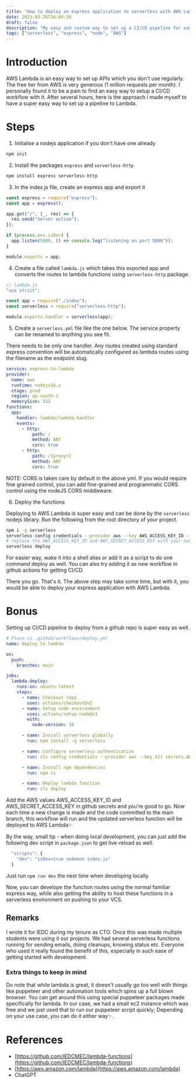```yaml
---
title: "How to deploy an express application to serverless with AWS Lambda"
date: 2023-03-26T16:04:39
draft: false
description: "My easy and custom way to set up a CI/CD pipeline for easily deploying a node Express application to AWS Lambda"
tags: ["serverless", "express", "node", "AWS"]
---
```


# Introduction

AWS Lambda is an easy way to set up APIs which you don't use regularly. The free tier from AWS is very generous (1 million requests per month). I personally found it to be a pain to find an easy way to setup a CI/CD workflow with it. After several hours, here is the approach I made myself to have a super easy way to set up a pipeline to Lambda.

# Steps

1. Initialise a nodejs application if you don't have one already

```bash
npm init
```

2. Install the packages `express` and `serverless-http`

```bash
npm install express serverless-http
```

3. In the index.js file, create an express app and export it

```js
const express = require("express");
const app = express();

app.get("/", (_, res) => {
  res.send("Server active");
});

if (process.env.isDev) {
  app.listen(5000, () => console.log("listening on port 5000"));
}

module.exports = app;
```

4. Create a file called `lambda.js` which takes this exported app and converts the routes to lambda functions using `serverless-http` package.

```js
// lambda.js
"use strict";

const app = require("./index");
const serverless = require("serverless-http");

module.exports.handler = serverless(app);
```

5. Create a `serverless.yml` file like the one below. The service property can be renamed to anything you see fit.

There needs to be only one handler. Any routes created using standard express convention will be automatically configured as lambda routes using the filename as the endpoint slug.

```yml
service: express-to-lambda
provider:
  name: aws
  runtime: nodejs16.x
  stage: prod
  region: ap-south-1
  memorySize: 512
functions:
  app:
    handler: lambda/lambda.handler
    events:
      - http:
          path: /
          method: ANY
          cors: true
      - http:
          path: /{proxy+}
          method: ANY
          cors: true
```

NOTE: CORS is taken care by default in the above yml. If you would require fine grained control, you can add fine-grained and programmatic CORS control using the nodeJS CORS middleware.

6. Deploy the functions

Deploying to AWS Lambda is super easy and can be done by the `serverless` nodejs library.
Run the following from the root directory of your project.

```bash
npm i -g serverless
serverless config credentials --provider aws --key AWS_ACCESS_KEY_ID --secret  AWS_SECRET_ACCESS_KEY
# replace the AWS_ACCESS_KEY_ID and AWS_SECRET_ACCESS_KEY with your own values which can be received from AWS IAM
serverless deploy
```

For easier way, wake it into a shell alias or add it as a script to do one command deploy as well. You can also try adding it as new workflow in github actions for getting CI/CD.

There you go. That's it. The above step may take some time, but with it, you would be able to deploy your express application with AWS Lambda.

# Bonus

Setting up CI/CD pipeline to deploy from a github repo is super easy as well.

```yml
# Place in .github/workflows/deploy.yml
name: deploy to lambda

on:
  push:
    branches: main

jobs:
  lambda-deploy:
    runs-on: ubuntu-latest
    steps:
      - name: Checkout repo
        uses: actions/checkout@v2
      - name: Setup node environment
        uses: actions/setup-node@v1
        with:
          node-version: 16

      - name: Install serverless globally
        run: npm install -g serverless

      - name: Configure serverless authentication
        run: sls config credentials --provider aws --key ${{ secrets.AWS_ACCESS_KEY_ID }} --secret ${{ secrets.AWS_SECRET_ACCESS_KEY }}

      - name: Install npm dependencies
        run: npm ci

      - name: Deploy lambda function
        run: sls deploy
```

Add the AWS values AWS_ACCESS_KEY_ID and AWS_SECRET_ACCESS_KEY in github secrets and you're good to go. Now each time a new change is made and the code committed to the main branch, this workflow will run and the updated serverless function will be deployed to AWS Lambda✨

By the way, small tip - when doing local development, you can just add the following dev script in `package.json` to get live-reload as well.

```js
  "scripts": {
    "dev": "isDev=true nodemon index.js"
  }
```

Just run `npm run dev` the next time when developing locally.

Now, you can develope the function routes using the normal familiar express way, while also getting the ability to host these functions in a serverless environment on pushing to your VCS.

## Remarks

I wrote it for IEDC during my tenure as CTO. Once this was made multiple students were using it our projects. We had several serverless functions running for sending emails, doing cleanups, knowing status etc. Everyone who used it really found the benefit of this, especially in such ease of getting started with development.

### Extra things to keep in mind

Do note that while lambda is great, it doesn't usually go too well with things like puppeteer and other automation tools which spins up a full blown browser. You can get around this using special puppeteer packages made specifically for lambda. In our case, we had a small ec2 instance which was free and we just used that to run our puppeteer script quickly; Depending on your use case, you can do it either way✨.

# References

- [https://github.com/IEDCMEC/lambda-functions](https://github.com/IEDCMEC/lambda-functions)
- [https://aws.amazon.com/lambda](https://aws.amazon.com/lambda)
- ChatGPT
